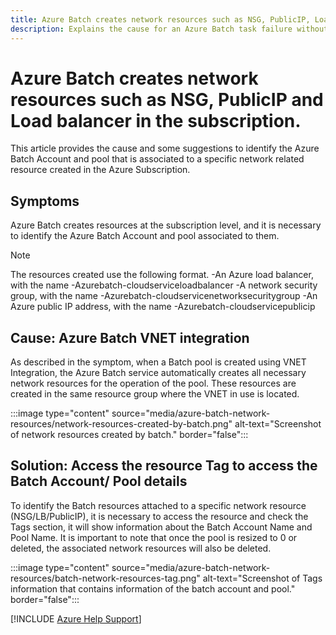 ```yaml
---
title: Azure Batch creates network resources such as NSG, PublicIP, Load balancer in the subscription.
description: Explains the cause for an Azure Batch task failure without stdout or stderr and provides some suggestions.
---
```


# Azure Batch creates network resources such as NSG, PublicIP and Load balancer in the subscription.

This article provides the cause and some suggestions to identify the Azure Batch Account and pool that is associated to a specific network related resource created in the Azure Subscription.

## Symptoms

Azure Batch creates resources at the subscription level, and it is necessary to identify the Azure Batch Account and pool associated to them. 

> [!NOTE]
> The resources created use the following format.
-An Azure load balancer, with the name <Guid>-Azurebatch-cloudserviceloadbalancer
-A network security group, with the name <Guid>-Azurebatch-cloudservicenetworksecuritygroup
-An Azure public IP address, with the name <Guid>-Azurebatch-cloudservicepublicip

## Cause: Azure Batch VNET integration  

As described in the symptom, when a Batch pool is created using VNET Integration, the Azure Batch service automatically creates all necessary network resources for the operation of the pool. These resources are created in the same resource group where the VNET in use is located.

:::image type="content" source="media/azure-batch-network-resources/network-resources-created-by-batch.png" alt-text="Screenshot of network resources created by batch." border="false":::

## Solution: Access the resource Tag to access the Batch Account/ Pool details 

To identify the Batch resources attached to a specific network resource (NSG/LB/PublicIP), it is necessary to access the resource and check the Tags section, it will show information about the Batch Account Name and Pool Name. It is important to note that once the pool is resized to 0 or deleted, the associated network resources will also be deleted.

:::image type="content" source="media/azure-batch-network-resources/batch-network-resources-tag.png" alt-text="Screenshot of Tags information that contains information of the batch account and pool." border="false":::

[!INCLUDE [Azure Help Support](../../includes/azure-help-support.md)]
